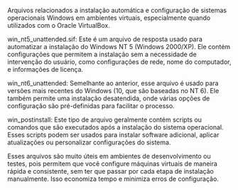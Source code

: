  Arquivos relacionados a instalação automática e configuração de sistemas operacionais Windows em ambientes virtuais, especialmente quando utilizados com o Oracle VirtualBox.

win_nt5_unattended.sif: Este é um arquivo de resposta usado para automatizar a instalação do Windows NT 5 (Windows 2000/XP). Ele contém configurações que permitem a instalação sem a necessidade de intervenção do usuário, como configurações de rede, nome do computador, e informações de licença.

win_nt6_unattended: Semelhante ao anterior, esse arquivo é usado para versões mais recentes do Windows (10, que são baseadas no NT 6). Ele também permite uma instalação desatendida, onde várias opções de configuração são pré-definidas para facilitar o processo.

win_postinstall: Este tipo de arquivo geralmente contém scripts ou comandos que são executados após a instalação do sistema operacional. Esses scripts podem ser usados para instalar software adicional, aplicar atualizações ou personalizar configurações do sistema.

Esses arquivos são muito úteis em ambientes de desenvolvimento ou testes, pois permitem que você configure máquinas virtuais de maneira rápida e consistente, sem ter que passar por cada etapa de instalação manualmente. Isso economiza tempo e minimiza erros de configuração.



